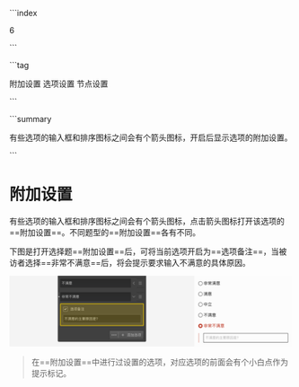\```index

6

\```

\```tag

附加设置 选项设置 节点设置

\```

\```summary

有些选项的输入框和排序图标之间会有个箭头图标，开启后显示选项的附加设置。

\```

# 附加设置

有些选项的输入框和排序图标之间会有个箭头图标，点击箭头图标打开该选项的==附加设置==。不同题型的==附加设置==各有不同。

下图是打开选择题==附加设置==后，可将当前选项开启为==选项备注==，当被访者选择==非常不满意==后，将会提示要求输入不满意的具体原因。

<img src='../assets/03optionSetting/06additionalSetting/comments.png'>

> 在==附加设置==中进行过设置的选项，对应选项的前面会有个小白点作为提示标记。